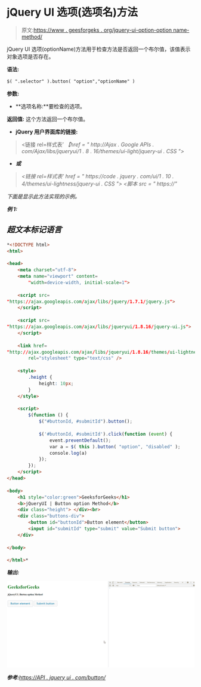 # jQuery UI 选项(选项名)方法

> 原文:[https://www . geesforgeks . org/jquery-ui-option-option name-method/](https://www.geeksforgeeks.org/jquery-ui-option-optionname-method/)

jQuery UI 选项(optionName)方法用于检查方法是否返回一个布尔值，该值表示对象选项是否存在。

**语法:**

```html
$( ".selector" ).button( "option","optionName" )
```

**参数:**

*   **选项名称:**要检查的选项。

**返回值:** 这个方法返回一个布尔值。

*   **jQuery 用户界面库的链接:**

> <链接 rel=样式表’
> *【href = " http://Ajax . Google APIs . com/Ajax/libs/jqueryui/1 . 8 . 16/themes/ui-light/jquery-ui . CSS ">*

*   ***或***

> *<链接 rel=样式表’
> *href = " https://code . jquery . com/ui/1 . 10 . 4/themes/ui-lightness/jquery-ui . CSS ">
> <脚本 src = " https://"**

*下面是显示此方法实现的示例。*

***例 1:***

## *超文本标记语言*

```html
*<!DOCTYPE html> 
<html> 

<head> 
    <meta charset="utf-8"> 
    <meta name="viewport" content= 
        "width=device-width, initial-scale=1"> 

    <script src= 
"https://ajax.googleapis.com/ajax/libs/jquery/1.7.1/jquery.js"> 
    </script> 

    <script src= 
"https://ajax.googleapis.com/ajax/libs/jqueryui/1.8.16/jquery-ui.js"> 
    </script> 

    <link href= 
"http://ajax.googleapis.com/ajax/libs/jqueryui/1.8.16/themes/ui-lightness/jquery-ui.css"
        rel="stylesheet" type="text/css" /> 

    <style> 
        .height { 
            height: 10px; 
        } 
    </style> 

    <script> 
        $(function () { 
            $("#buttonId, #submitId").button();

            $('#buttonId, #submitId').click(function (event) { 
                event.preventDefault(); 
                var a = $( this ).button( "option", "disabled" );
                console.log(a) 
            });  
        }); 
    </script> 
</head> 

<body> 
    <h1 style="color:green">GeeksforGeeks</h1> 
    <b>jQueryUI | Button option Method</b> 
    <div class="height"> </div><br> 
    <div class="buttons-div"> 
        <button id="buttonId">Button element</button> 
        <input id="submitId" type="submit" value="Submit button">  
    </div> 

</body> 

</html>*
```

***输出:***

*![](img/b7de9a565daa56d702fcb4f4c123b554.png)*

***参考:**[https://API . jquery ui . com/button/](https://api.jqueryui.com/button/)*